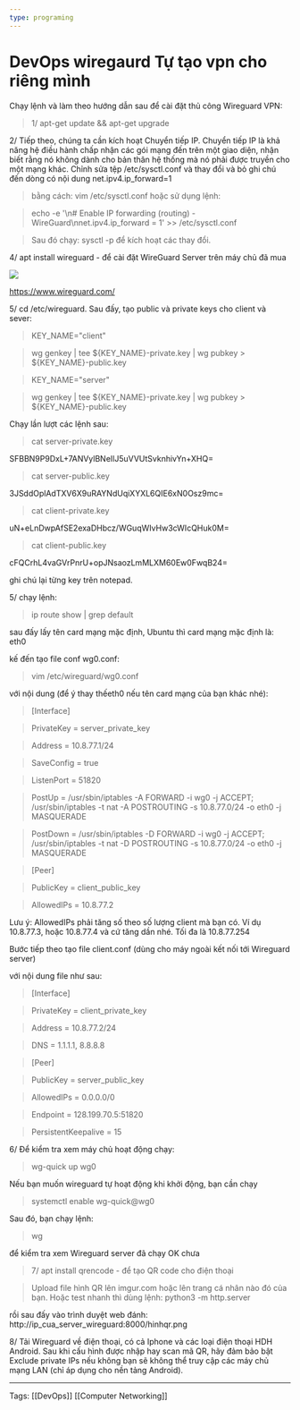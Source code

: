 ```yaml
---
type: programing 
---
```

# DevOps wiregaurd Tự tạo vpn cho riêng mình 

Chạy lệnh và làm theo hướng dẫn sau để cài đặt thủ công Wireguard VPN:

> 1/ apt-get update && apt-get upgrade

2/ Tiếp theo, chúng ta cần kích hoạt Chuyển tiếp IP. Chuyển tiếp IP là khả năng hệ điều hành chấp nhận các gói mạng đến trên một giao diện, nhận biết rằng nó không dành cho bản thân hệ thống mà nó phải được truyền cho một mạng khác. Chỉnh sửa tệp /etc/sysctl.conf và thay đổi và bỏ ghi chú đến dòng có nội dung net.ipv4.ip_forward=1

> bằng cách: vim /etc/sysctl.conf hoặc sử dụng lệnh:

> echo -e '\n# Enable IP forwarding (routing) - WireGuard\nnet.ipv4.ip_forward = 1' >> /etc/sysctl.conf

> Sau đó chạy: sysctl -p để kích hoạt các thay đổi.

4/ apt install wireguard - để cài đặt WireGuard Server trên máy chủ đã mua

![](https://telegra.ph/file/e71cf4f002a34c74a7e50.png)

https://www.wireguard.com/

5/ cd /etc/wireguard. Sau đấy, tạo public và private keys cho client và sever: 

> KEY_NAME="client"

> wg genkey | tee ${KEY_NAME}-private.key | wg pubkey > ${KEY_NAME}-public.key

> KEY_NAME="server"

> wg genkey | tee ${KEY_NAME}-private.key | wg pubkey > ${KEY_NAME}-public.key

Chạy lần lượt các lệnh sau:

> cat server-private.key

SFBBN9P9DxL+7ANVylBNeIlJ5uVVUtSvknhivYn+XHQ=

  

> cat server-public.key

3JSddOplAdTXV6X9uRAYNdUqiXYXL6QIE6xN0Osz9mc=

  

> cat client-private.key

uN+eLnDwpAfSE2exaDHbcz/WGuqWIvHw3cWIcQHuk0M=

  

> cat client-public.key

cFQCrhL4vaGVrPnrU+opJNsaozLmMLXM60Ew0FwqB24=

ghi chú lại từng key trên notepad.

  

5/ chạy lệnh:

> ip route show | grep default

sau đấy lấy tên card mạng mặc định, Ubuntu thì card mạng mặc định là: eth0

kế đến tạo file conf wg0.conf: 

> vim /etc/wireguard/wg0.conf

với nội dung (để ý thay thếeth0 nếu tên card mạng của bạn khác nhé):

> [Interface]

> PrivateKey = server_private_key

> Address = 10.8.77.1/24

> SaveConfig = true

> ListenPort = 51820

> PostUp = /usr/sbin/iptables -A FORWARD -i wg0 -j ACCEPT; /usr/sbin/iptables -t nat -A POSTROUTING -s 10.8.77.0/24 -o eth0 -j MASQUERADE

> PostDown = /usr/sbin/iptables -D FORWARD -i wg0 -j ACCEPT; /usr/sbin/iptables -t nat -D POSTROUTING -s 10.8.77.0/24 -o eth0 -j MASQUERADE

>   

> [Peer]

> PublicKey = client_public_key

> AllowedIPs = 10.8.77.2 

  

Lưu ý: AllowedIPs phải tăng số theo số lượng client mà bạn có. Ví dụ 10.8.77.3, hoặc 10.8.77.4 và cứ tăng dần nhé. Tối đa là 10.8.77.254

Bước tiếp theo tạo file client.conf (dùng cho máy ngoài kết nối tới Wireguard server)

với nội dung file như sau:

> [Interface]

> PrivateKey = client_private_key

> Address = 10.8.77.2/24

> DNS = 1.1.1.1, 8.8.8.8

>   

> [Peer]

> PublicKey = server_public_key

> AllowedIPs = 0.0.0.0/0

> Endpoint = 128.199.70.5:51820

> PersistentKeepalive = 15

  

6/ Để kiểm tra xem máy chủ hoạt động chạy:

> wg-quick up wg0

Nếu bạn muốn wireguard tự hoạt động khi khởi động, bạn cần chạy

> systemctl enable wg-quick@wg0

Sau đó, bạn chạy lệnh:

> wg

để kiểm tra xem Wireguard server đã chạy OK chưa

> 7/ apt install qrencode - để tạo QR code cho điện thoại

> Upload file hình QR lên imgur.com hoặc lên trang cá nhân nào đó của bạn. Hoặc test nhanh thì dùng lệnh: python3 -m http.server

rồi sau đấy vào trình duyệt web đánh: http://ip_cua_server_wireguard:8000/hinhqr.png

8/ Tải Wireguard về điện thoại, có cả Iphone và các loại điện thoại HDH Android. Sau khi cấu hình được nhập hay scan mã QR, hãy đảm bảo bật Exclude private IPs nếu không bạn sẽ không thể truy cập các máy chủ mạng LAN (chỉ áp dụng cho nền tảng Android).


---
Tags: [[DevOps]] [[Computer Networking]] 